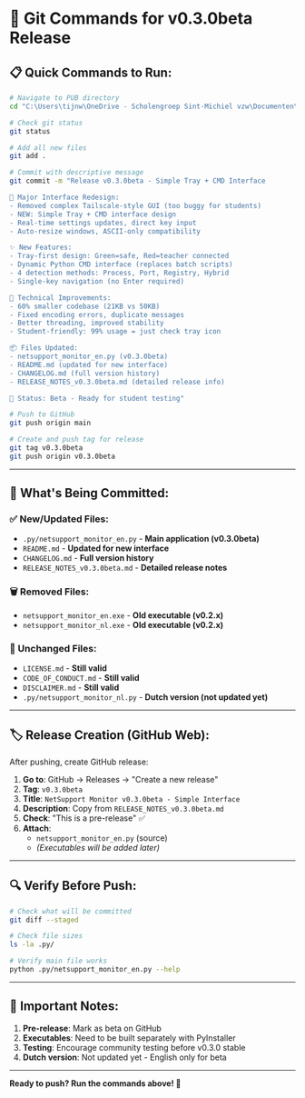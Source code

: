 # 🚀 Git Commands for v0.3.0beta Release

## 📋 **Quick Commands to Run:**

```bash
# Navigate to PUB directory
cd "C:\Users\tijnw\OneDrive - Scholengroep Sint-Michiel vzw\Documenten\Netsupport_Monitor\Netsupport_Monitor_PUB"

# Check git status
git status

# Add all new files
git add .

# Commit with descriptive message
git commit -m "Release v0.3.0beta - Simple Tray + CMD Interface

🎯 Major Interface Redesign:
- Removed complex Tailscale-style GUI (too buggy for students)
- NEW: Simple Tray + CMD interface design
- Real-time settings updates, direct key input
- Auto-resize windows, ASCII-only compatibility

✨ New Features:
- Tray-first design: Green=safe, Red=teacher connected
- Dynamic Python CMD interface (replaces batch scripts)
- 4 detection methods: Process, Port, Registry, Hybrid
- Single-key navigation (no Enter required)

🔧 Technical Improvements:
- 60% smaller codebase (21KB vs 50KB)
- Fixed encoding errors, duplicate messages
- Better threading, improved stability
- Student-friendly: 99% usage = just check tray icon

📦 Files Updated:
- netsupport_monitor_en.py (v0.3.0beta)
- README.md (updated for new interface)
- CHANGELOG.md (full version history)
- RELEASE_NOTES_v0.3.0beta.md (detailed release info)

🧪 Status: Beta - Ready for student testing"

# Push to GitHub
git push origin main

# Create and push tag for release
git tag v0.3.0beta
git push origin v0.3.0beta
```

---

## 📂 **What's Being Committed:**

### **✅ New/Updated Files:**
- `.py/netsupport_monitor_en.py` - **Main application (v0.3.0beta)**
- `README.md` - **Updated for new interface**
- `CHANGELOG.md` - **Full version history**
- `RELEASE_NOTES_v0.3.0beta.md` - **Detailed release notes**

### **🗑️ Removed Files:**
- `netsupport_monitor_en.exe` - **Old executable (v0.2.x)**
- `netsupport_monitor_nl.exe` - **Old executable (v0.2.x)**

### **📝 Unchanged Files:**
- `LICENSE.md` - **Still valid**
- `CODE_OF_CONDUCT.md` - **Still valid**
- `DISCLAIMER.md` - **Still valid**
- `.py/netsupport_monitor_nl.py` - **Dutch version (not updated yet)**

---

## 🏷️ **Release Creation (GitHub Web):**

After pushing, create GitHub release:

1. **Go to**: GitHub → Releases → "Create a new release"
2. **Tag**: `v0.3.0beta`
3. **Title**: `NetSupport Monitor v0.3.0beta - Simple Interface`
4. **Description**: Copy from `RELEASE_NOTES_v0.3.0beta.md`
5. **Check**: "This is a pre-release" ✅
6. **Attach**:
   - `netsupport_monitor_en.py` (source)
   - *(Executables will be added later)*

---

## 🔍 **Verify Before Push:**

```bash
# Check what will be committed
git diff --staged

# Check file sizes
ls -la .py/

# Verify main file works
python .py/netsupport_monitor_en.py --help
```

---

## 🚨 **Important Notes:**

1. **Pre-release**: Mark as beta on GitHub
2. **Executables**: Need to be built separately with PyInstaller
3. **Testing**: Encourage community testing before v0.3.0 stable
4. **Dutch version**: Not updated yet - English only for beta

---

**Ready to push? Run the commands above! 🚀**